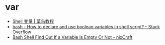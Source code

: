 # var

- [Shell 变量 | 菜鸟教程](https://www.runoob.com/linux/linux-shell-variable.html)
- [bash - How to declare and use boolean variables in shell script? - Stack Overflow](https://stackoverflow.com/questions/2953646/how-to-declare-and-use-boolean-variables-in-shell-script)
- [Bash Shell Find Out If a Variable Is Empty Or Not - nixCraft](https://www.cyberciti.biz/faq/unix-linux-bash-script-check-if-variable-is-empty/)
